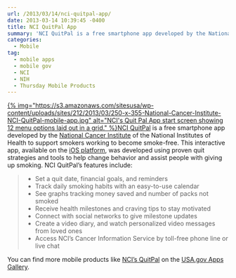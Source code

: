```yaml
---
url: /2013/03/14/nci-quitpal-app/
date: 2013-03-14 10:39:45 -0400
title: NCI QuitPal App
summary: 'NCI QuitPal is a free smartphone app developed by the National Cancer Institute of the National&nbsp;Institutes&nbsp;of Health to support smokers working to become smoke-free. This interactive app, available on the &nbsp;iOS platform, was developed using proven quit strategies'
categories:
  - Mobile
tag:
  - mobile apps
  - mobile gov
  - NCI
  - NIH
  - Thursday Mobile Products
---
```


[{% img="https://s3.amazonaws.com/sitesusa/wp-content/uploads/sites/212/2013/03/250-x-355-National-Cancer-Institute-NCI-QuitPal-mobile-app.jpg" alt="NCI's Quit Pal App start screen showing 12 menu options laid out in a grid." %}](https://s3.amazonaws.com/sitesusa/wp-content/uploads/sites/212/2013/03/NCI-quitpal-mobile-app.jpg)[NCI QuitPal](http://apps.usa.gov/nci-quitpal-app.shtml) is a free smartphone app developed by the [National Cancer Institute](http://www.cancer.gov/) of the National Institutes of Health to support smokers working to become smoke-free. This interactive app, available on the [ iOS platform](https://itunes.apple.com/us/app/nci-quitpal/id561732676?mt=8), was developed using proven quit strategies and tools to help change behavior and assist people with giving up smoking. NCI QuitPal’s features include:

>   * Set a quit date, financial goals, and reminders
>   * Track daily smoking habits with an easy-to-use calendar
>   * See graphs tracking money saved and number of packs not smoked
>   * Receive health milestones and craving tips to stay motivated
>   * Connect with social networks to give milestone updates
>   * Create a video diary, and watch personalized video messages from loved ones
>   * Access NCI’s Cancer Information Service by toll-free phone line or live chat

You can find more mobile products like [NCI&#8217;s QuitPal](http://apps.usa.gov/nci-quitpal-app.shtml) on the [USA.gov Apps Gallery](http://apps.usa.gov/).
